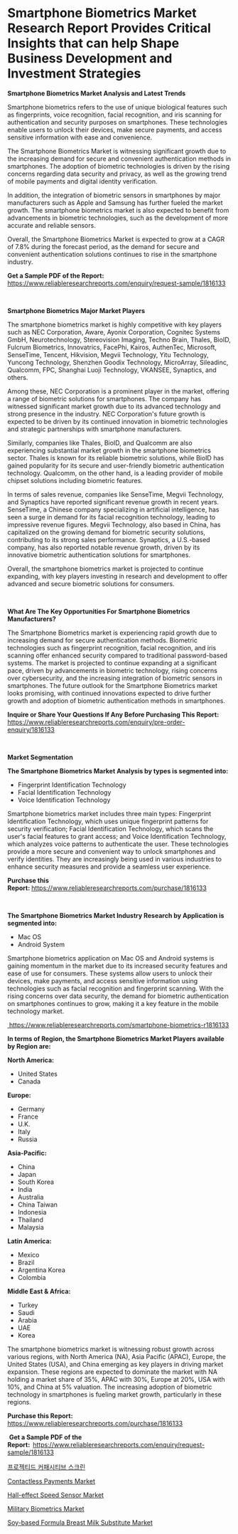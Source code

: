 <p><h1>Smartphone Biometrics Market Research Report Provides Critical Insights that can help Shape Business Development and Investment Strategies</h1></p><p><strong>Smartphone Biometrics Market Analysis and Latest Trends</strong></p>
<p><p>Smartphone biometrics refers to the use of unique biological features such as fingerprints, voice recognition, facial recognition, and iris scanning for authentication and security purposes on smartphones. These technologies enable users to unlock their devices, make secure payments, and access sensitive information with ease and convenience.</p><p>The Smartphone Biometrics Market is witnessing significant growth due to the increasing demand for secure and convenient authentication methods in smartphones. The adoption of biometric technologies is driven by the rising concerns regarding data security and privacy, as well as the growing trend of mobile payments and digital identity verification.</p><p>In addition, the integration of biometric sensors in smartphones by major manufacturers such as Apple and Samsung has further fueled the market growth. The smartphone biometrics market is also expected to benefit from advancements in biometric technologies, such as the development of more accurate and reliable sensors.</p><p>Overall, the Smartphone Biometrics Market is expected to grow at a CAGR of 7.8% during the forecast period, as the demand for secure and convenient authentication solutions continues to rise in the smartphone industry.</p></p>
<p><strong>Get a Sample PDF of the Report:&nbsp;</strong> <a href="https://www.reliableresearchreports.com/enquiry/request-sample/1816133">https://www.reliableresearchreports.com/enquiry/request-sample/1816133</a></p>
<p>&nbsp;</p>
<p><strong>Smartphone Biometrics Major Market Players</strong></p>
<p><p>The smartphone biometrics market is highly competitive with key players such as NEC Corporation, Aware, Ayonix Corporation, Cognitec Systems GmbH, Neurotechnology, Stereovision Imaging, Techno Brain, Thales, BioID, Fulcrum Biometrics, Innovatrics, FacePhi, Kairos, AuthenTec, Microsoft, SenseTime, Tencent, Hikvision, Megvii Technology, Yitu Technology, Yuncong Technology, Shenzhen Goodix Technology, MicroArray, Sileadinc, Qualcomm, FPC, Shanghai Luoji Technology, VKANSEE, Synaptics, and others.</p><p>Among these, NEC Corporation is a prominent player in the market, offering a range of biometric solutions for smartphones. The company has witnessed significant market growth due to its advanced technology and strong presence in the industry. NEC Corporation's future growth is expected to be driven by its continued innovation in biometric technologies and strategic partnerships with smartphone manufacturers.</p><p>Similarly, companies like Thales, BioID, and Qualcomm are also experiencing substantial market growth in the smartphone biometrics sector. Thales is known for its reliable biometric solutions, while BioID has gained popularity for its secure and user-friendly biometric authentication technology. Qualcomm, on the other hand, is a leading provider of mobile chipset solutions including biometric features.</p><p>In terms of sales revenue, companies like SenseTime, Megvii Technology, and Synaptics have reported significant revenue growth in recent years. SenseTime, a Chinese company specializing in artificial intelligence, has seen a surge in demand for its facial recognition technology, leading to impressive revenue figures. Megvii Technology, also based in China, has capitalized on the growing demand for biometric security solutions, contributing to its strong sales performance. Synaptics, a U.S.-based company, has also reported notable revenue growth, driven by its innovative biometric authentication solutions for smartphones.</p><p>Overall, the smartphone biometrics market is projected to continue expanding, with key players investing in research and development to offer advanced and secure biometric solutions for consumers.</p></p>
<p>&nbsp;</p>
<p><strong>What Are The Key Opportunities For Smartphone Biometrics Manufacturers?</strong></p>
<p><p>The Smartphone Biometrics market is experiencing rapid growth due to increasing demand for secure authentication methods. Biometric technologies such as fingerprint recognition, facial recognition, and iris scanning offer enhanced security compared to traditional password-based systems. The market is projected to continue expanding at a significant pace, driven by advancements in biometric technology, rising concerns over cybersecurity, and the increasing integration of biometric sensors in smartphones. The future outlook for the Smartphone Biometrics market looks promising, with continued innovations expected to drive further growth and adoption of biometric authentication methods in smartphones.</p></p>
<p><strong>Inquire or Share Your Questions If Any Before Purchasing This Report:</strong> <a href="https://www.reliableresearchreports.com/enquiry/pre-order-enquiry/1816133">https://www.reliableresearchreports.com/enquiry/pre-order-enquiry/1816133</a></p>
<p>&nbsp;</p>
<p><strong>Market Segmentation</strong></p>
<p><strong>The Smartphone Biometrics Market Analysis by types is segmented into:</strong></p>
<p><ul><li>Fingerprint Identification Technology</li><li>Facial Identification Technology</li><li>Voice Identification Technology</li></ul></p>
<p><p>Smartphone biometrics market includes three main types: Fingerprint Identification Technology, which uses unique fingerprint patterns for security verification; Facial Identification Technology, which scans the user's facial features to grant access; and Voice Identification Technology, which analyzes voice patterns to authenticate the user. These technologies provide a more secure and convenient way to unlock smartphones and verify identities. They are increasingly being used in various industries to enhance security measures and provide a seamless user experience.</p></p>
<p><strong>Purchase this Report:&nbsp;</strong><a href="https://www.reliableresearchreports.com/purchase/1816133">https://www.reliableresearchreports.com/purchase/1816133</a></p>
<p>&nbsp;</p>
<p><strong>The Smartphone Biometrics Market Industry Research by Application is segmented into:</strong></p>
<p><ul><li>Mac OS</li><li>Android System</li></ul></p>
<p><p>Smartphone biometrics application on Mac OS and Android systems is gaining momentum in the market due to its increased security features and ease of use for consumers. These systems allow users to unlock their devices, make payments, and access sensitive information using technologies such as facial recognition and fingerprint scanning. With the rising concerns over data security, the demand for biometric authentication on smartphones continues to grow, making it a key feature in the mobile technology market.</p></p>
<p><a href="https://www.reliableresearchreports.com/smartphone-biometrics-r1816133">&nbsp;https://www.reliableresearchreports.com/smartphone-biometrics-r1816133</a></p>
<p><strong>In terms of Region, the Smartphone Biometrics Market Players available by Region are:</strong></p>
<p>
    <p> <strong> North America: </strong>
        <ul>
            <li>United States</li>
            <li>Canada</li>
        </ul>
        </p> 
    <p> <strong> Europe: </strong>
        <ul>
            <li>Germany</li>
            <li>France</li>
            <li>U.K.</li>
            <li>Italy</li>
            <li>Russia</li>
        </ul>
        </p> 
    <p> <strong> Asia-Pacific: </strong>
        <ul>
            <li>China</li>
            <li>Japan</li>
            <li>South Korea</li>
            <li>India</li>
            <li>Australia</li>
            <li>China Taiwan</li>
            <li>Indonesia</li>
            <li>Thailand</li>
            <li>Malaysia</li>
        </ul>
        </p> 
    <p> <strong> Latin America: </strong>
        <ul>
            <li>Mexico</li>
            <li>Brazil</li>
            <li>Argentina Korea</li>
            <li>Colombia</li>
        </ul>
        </p> 
    <p> <strong> Middle East & Africa: </strong>
        <ul>
            <li>Turkey</li>
            <li>Saudi</li>
            <li>Arabia</li>
            <li>UAE</li>
            <li>Korea</li>
        </ul>
    </p>
    </p>
<p><p>The smartphone biometrics market is witnessing robust growth across various regions, with North America (NA), Asia Pacific (APAC), Europe, the United States (USA), and China emerging as key players in driving market expansion. These regions are expected to dominate the market with NA holding a market share of 35%, APAC with 30%, Europe at 20%, USA with 10%, and China at 5% valuation. The increasing adoption of biometric technology in smartphones is fueling market growth, particularly in these regions.</p></p>
<p><strong>Purchase this Report: </strong><a href="https://www.reliableresearchreports.com/purchase/1816133">https://www.reliableresearchreports.com/purchase/1816133</a></p>
<p>&nbsp;<strong>Get a Sample PDF of the Report:&nbsp;&nbsp;</strong><a href="https://www.reliableresearchreports.com/enquiry/request-sample/1816133">https://www.reliableresearchreports.com/enquiry/request-sample/1816133</a></p>
<p><strong></strong></p>
<p><p><a href="https://github.com/durgin521/Market-Research-Report-List-1/blob/main/194093559120.md">프로젝티드 커패시티브 스크린</a></p><p><a href="https://github.com/timeliteaut/Market-Research-Report-List-2/blob/main/contactless-payments-market.md">Contactless Payments Market</a></p><p><a href="https://www.linkedin.com/pulse/hall-effect-speed-sensor-market-growth-trends-covid-19-v8xkc">Hall-effect Speed Sensor Market</a></p><p><a href="https://github.com/seekum/Market-Research-Report-List-2/blob/main/military-biometrics-market.md">Military Biometrics Market</a></p><p><a href="https://www.linkedin.com/pulse/soy-based-formula-breast-milk-substitute-market-size-share-4g2zf">Soy-based Formula Breast Milk Substitute Market</a></p></p>